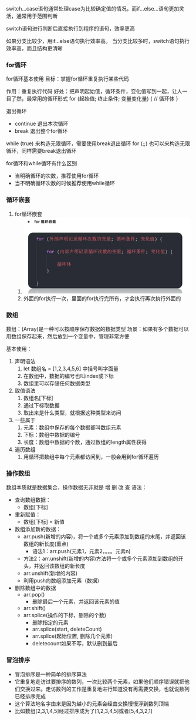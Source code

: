 switch...case语句通常处理case为比较确定值的情况，而if...else...语句更加灵活，通常用于范围判断

switch语句进行判断后直接执行到程序的语句，效率更高

如果分支比较少，用if...else语句执行效率高。
当分支比较多时，switch语句执行效率高，而且结构更清晰

### for循环

for循环基本使用
目标：掌握for循环重复执行某些代码

作用：重复执行代码
好处：把声明起始值，循环条件，变化值写到一起，让人一目了然，最常用的循环形式
for (起始值; 终止条件; 变量变化量) {
    // 循环体
}

退出循环 
- continue 退出本次循环
- break 退出整个for循环

while (true) 来构造无限循环，需要使用break退出循环
for (;;) 也可以来构造无限循环，同样需要break退出循环

for循环和while循环有什么区别
- 当明确循环的次数，推荐使用for循环
- 当不明确循环次数的时候推荐使用while循环


### 循环嵌套

1. for循环嵌套
   1. ![alt text](image.png)
   2. 外面的for执行一次，里面的for执行完所有，才会执行再次执行外面的


### 数组

数组：(Array)是一种可以按顺序保存数据的数据类型
场景：如果有多个数据可以用数组保存起来，然后放到一个变量中，管理非常方便

基本使用：
1. 声明语法
   1. let 数组名 = [1,2,3,4,5,6]   中括号叫字面量
   2. 在数组中，数据的编号也叫index或下标
   3. 数组里可以存储任何数据类型
2. 取值语法
   1. 数组名[下标]
   2. 通过下标取数据
   3. 取出来是什么类型，就根据这种类型来访问
3. 一些属于
   1. 元素：数组中保存的每个数据都叫数组元素
   2. 下标：数组中数据的编号
   3. 长度：数组中数据的个数，通过数组的length属性获得
4. 遍历数组
   1. 用循环把数组中每个元素都访问到，一般会用到for循环遍历

### 操作数组

数组本质就是数据集合，操作数据无非就是 增 删 改 查 语法：
- 查询数组数据：
  - 数组[下标]
- 重新赋值：
  - 数组[下标] = 新值
- 数组添加新的数据：
  - arr.push(新增的内容)，将一个或多个元素添加到数组的末尾，并返回该数组的新长度(重点)
    - 语法1：arr.push(元素1，元素2，。。。元素n)
  - 方法2：arr.unshift(新增的内容)方法将一个或多个元素添加到数组的开头，并返回该数组的新长度
  - arr.unshift(新增的内容)
  - 利用push向数组添加元素（数据）
- 删除数组中的数据
  - arr.pop()
    - 删除最后一个元素，并返回该元素的值
  - arr.shift()
  - arr.splice(操作的下标，删除的个数)
    - 删除指定的元素
    - arr.splice(start, deleteCount)
    - arr.splice(起始位置, 删除几个元素)
    - deletecount如果不写，默认删到最后


### 冒泡排序

- 冒泡排序是一种简单的排序算法
- 它重复地走访过要排序的数列，一次比较两个元素，如果他们顺序错误就把他们交换过来。走访数列的工作是重复地进行知道没有再需要交换，也就说数列已经排序完成
- 这个算法地名字由来是因为越小的元素会经由交换慢慢浮到数列顶端
- 比如数组[2,3,1,4,5]经过排序成为了[1,2,3,4,5]或者[5,4,3,2,1]